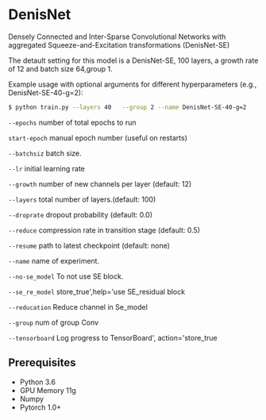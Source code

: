 # DenisNet
Densely Connected and Inter-Sparse Convolutional Networks with aggregated Squeeze-and-Excitation transformations (DenisNet-SE)


The detault setting for this model is a DenisNet-SE, 100 layers, a growth rate of 12 and batch size 64,group 1.


Example usage with optional arguments for different hyperparameters (e.g., DenisNet-SE-40-g=2):
```sh
$ python train.py --layers 40   --group 2 --name DenisNet-SE-40-g=2
```
`--epochs` number of total epochs to run

`start-epoch` manual epoch number (useful on restarts)

`--batchsiz` batch size.

`--lr` initial learning rate

`--growth` number of new channels per layer (default: 12)

`--layers` total number of layers.(default: 100)

`--droprate` dropout probability (default: 0.0)

`--reduce` compression rate in transition stage (default: 0.5)

`--resume` path to latest checkpoint (default: none)

`--name` name of experiment.

`--no-se_model` To not use SE block.

`--se_re_model` store_true',help='use SE_residual block

`--reducation` Reduce channel in Se_model

`--group` num of group Conv

`--tensorboard` Log progress to TensorBoard', action='store_true

## Prerequisites

- Python 3.6
- GPU Memory 11g
- Numpy
- Pytorch 1.0+

